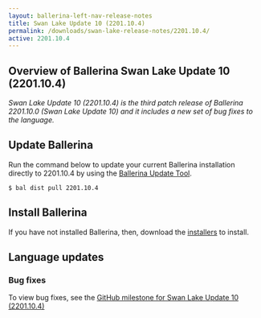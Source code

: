 ```yaml
---
layout: ballerina-left-nav-release-notes
title: Swan Lake Update 10 (2201.10.4)
permalink: /downloads/swan-lake-release-notes/2201.10.4/
active: 2201.10.4
---
```


## Overview of Ballerina Swan Lake Update 10 (2201.10.4)

<em>Swan Lake Update 10 (2201.10.4) is the third patch release of Ballerina 2201.10.0 (Swan Lake Update 10) and it includes a new set of bug fixes to the language.</em>

## Update Ballerina

Run the command below to update your current Ballerina installation directly to 2201.10.4 by using the [Ballerina Update Tool](/learn/update-tool/).

```
$ bal dist pull 2201.10.4
```

## Install Ballerina

If you have not installed Ballerina, then, download the [installers](/downloads/#swanlake) to install.

## Language updates

### Bug fixes

To view bug fixes, see the [GitHub milestone for Swan Lake Update 10 (2201.10.4)](https://github.com/ballerina-platform/ballerina-lang/issues?q=is%3Aissue+milestone%3A2201.10.4+is%3Aclosed+label%3ATeam%2FCompilerFE)
